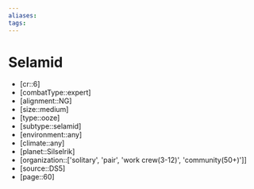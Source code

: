 ```yaml
---
aliases: 
tags: 
---
```


# Selamid

- [cr::6]
- [combatType::expert]
- [alignment::NG]
- [size::medium]
- [type::ooze]
- [subtype::selamid]
- [environment::any]
- [climate::any]
- [planet::Silselrik]
- [organization::['solitary', 'pair', 'work crew(3-12)', 'community(50+)']]
- [source::DS5]
- [page::60]
